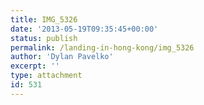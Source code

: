 ```yaml
---
title: IMG_5326
date: '2013-05-19T09:35:45+00:00'
status: publish
permalink: /landing-in-hong-kong/img_5326
author: 'Dylan Pavelko'
excerpt: ''
type: attachment
id: 531
---
```

<!DOCTYPE html PUBLIC "-//W3C//DTD HTML 4.0 Transitional//EN" "http://www.w3.org/TR/REC-html40/loose.dtd">
<?xml encoding="UTF-8">
